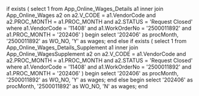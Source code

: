 if exists (
    select 1 
    from App_Online_Wages_Details a1
    inner join App_Online_Wages a2 
        on a2.V_CODE = a1.VendorCode 
        and a2.PROC_MONTH = a1.PROC_MONTH 
        and a2.STATUS = 'Request Closed'
    where a1.VendorCode = '11408' 
        and a1.WorkOrderNo = '2500011892' 
        and a1.PROC_MONTH = '202406'
)
begin
    select '202406' as procMonth, '2500011892' as WO_NO, 'Y' as wages;
end
else if exists (
    select 1 
    from App_Online_Wages_Details_Supplement a1
    inner join App_Online_WagesSupplement a2 
        on a2.V_CODE = a1.VendorCode 
        and a2.PROC_MONTH = a1.PROC_MONTH 
        and a2.STATUS = 'Request Closed'
    where a1.VendorCode = '11408' 
        and a1.WorkOrderNo = '2500011892' 
        and a1.PROC_MONTH = '202406'
)
begin
    select '202406' as procMonth, '2500011892' as WO_NO, 'Y' as wages;
end
else
begin
    select '202406' as procMonth, '2500011892' as WO_NO, 'N' as wages;
end
